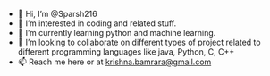 - 👋 Hi, I’m @Sparsh216
- 👀 I’m interested in coding and related stuff.
- 🌱 I’m currently learning python and machine learning.
- 💞️ I’m looking to collaborate on different types of project related to different programming languages like java, Python, C, C++
- 📫 Reach me here or at krishna.bamrara@gmail.com

<!---
Sparsh216/Sparsh216 is a ✨ special ✨ repository because its `README.md` (this file) appears on your GitHub profile.
You can click the Preview link to take a look at your changes.
--->
